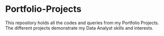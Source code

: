 # Portfolio-Projects

This repository holds all the codes and queries from my Portfolio Projects.
The different projects demonstrate my Data Analyst skills and interests. 
